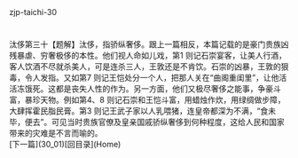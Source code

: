  <meta HTTP-EQUIV="Content-Type" CONTENT="text/html; charset=utf-8">
zjp-taichi-30
<h1 class="break"></h1>
汰侈第三十【题解】汰侈，指骄纵奢侈。跟上一篇相反，本篇记载的是豪门贵族凶残暴虐、穷奢极侈的本性。他们视人命如儿戏，第1 则记石崇宴客，让美人行酒，客人饮酒不尽就杀美人，可是连杀三人，王敦还是不肯饮。石崇的凶暴，王敦的狠毒，令人发指。又如第7 则记王恺处分一个人，把那人关在“曲阁重闺里”，让他活活冻饿死。这都是丧失人性的作为。另一方面，他们又极尽奢侈之能事，争豪斗富，暴珍天物。例如第4、8 则记石崇和王恺斗富，用蜡烛作炊，用绿绸做步障，大肆挥霍民脂民膏。第3 则记王武子家以人乳喂猪，连皇帝都深为不满，“食未毕，便去”。可见当时贵族官僚及皇亲国戚骄纵奢侈到何种程度，这给人民和国家带来的灾难是不言而喻的。
<br>[下一篇](30_01)[回目录](Home)
